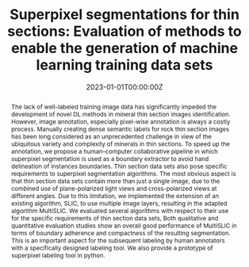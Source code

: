 ---
title: "Superpixel segmentations for thin sections: Evaluation of methods to enable the generation of machine learning training data sets"
authors:
- admin
- F Wellmann, S Virgo, M von Domarus, M Jiang, J Schmatz, B Leibe
date: "2023-01-01T00:00:00Z"
doi: https://doi.org/10.1016/j.cageo.2022.105232

author_notes:
- ""
- ""

# Schedule page publish date (NOT publication's date).
publishDate: "2023-01-01T00:00:00Z"

# Publication type.
# Legend: 0 = Uncategorized; 1 = Conference paper; 2 = Journal article;
# 3 = Preprint / Working Paper; 4 = Report; 5 = Book; 6 = Book section;
# 7 = Thesis; 8 = Patent
publication_types: ["2"]

# Publication name and optional abbreviated publication name.
publication: In *Computers & Geosciences* 
publication_short: In *Computers & Geosciences* 

abstract: "The lack of well-labeled training image data has significantly impeded the development of novel DL methods in mineral thin section images identification. However, image annotation, especially pixel-wise annotation is always a costly process. Manually creating dense semantic labels for rock thin section images has been long considered as an unprecedented challenge in view of the ubiquitous variety and complexity of minerals in thin sections. To speed up the annotation, we propose a human–computer collaborative pipeline in which superpixel segmentation is used as a boundary extractor to avoid hand delineation of instances boundaries. Thin section data sets also pose specific requirements to superpixel segmentation algorithms. The most obvious aspect is that thin section data sets contain more than just a single image, due to the combined use of plane-polarized light views and cross-polarized views at different angles. Due to this limitation, we implemented the extension of an existing algorithm, SLIC, to use multiple image layers, resulting in the adapted algorithm MultiSLIC. We evaluated several algorithms with respect to their use for the specific requirements of thin section data sets, Both qualitative and quantitative evaluation studies show an overall good performance of MultiSLIC in terms of boundary adherence and compactness of the resulting segmentation. This is an important aspect for the subsequent labeling by human annotators with a specifically designed labeling tool. We also provide a prototype of superpixel labeling tool in python."

# Summary. An optional shortened abstract.
summary: We propose a new algorithm MultiSLIC to segment cross-polarized thin section images. We benchmark different superpixel methods for petrographic thin section data sets and we integrate MultiSLIC into a human-cmputer collaborative annotation pipeline. 


tags:
- Superpixel
- Python Open Source
- AI In Geosciences
- Deep Learning
- Mineral Identification
featured: true

links:
url_pdf: https://www.sciencedirect.com/science/article/pii/S0098300422001819
url_dataset: https://data.mendeley.com/datasets/cp897djgn9/2
url_poster: ''
url_project: ''
url_slides: ''
url_source: ''
url_video: ''

# Featured image
# To use, add an image named `featured.jpg/png` to your page's folder. 
image:
  caption: ''
  focal_point: Center
  preview_only: false

# Associated Projects (optional).
#   Associate this publication with one or more of your projects.
#   Simply enter your project's folder or file name without extension.
#   E.g. `internal-project` references `content/project/internal-project/index.md`.
#   Otherwise, set `projects: []`.
projects: []

# Slides (optional).
#   Associate this publication with Markdown slides.
#   Simply enter your slide deck's filename without extension.
#   E.g. `slides: "example"` references `content/slides/example/index.md`.
#   Otherwise, set `slides: ""`.
slides: ""
---